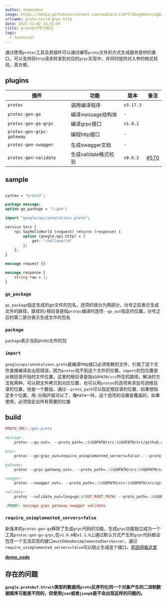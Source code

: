 ```yaml
---
author: ahaooahaz
image: https://media.githubusercontent.com/media/irisHYT/ImageHosting0/main/images/mmexport1602608119485.webp
urlname: proto-build-grpc-http
date: 2021-11-02 14:51:07
title: protobuf学习笔记
tags:
  - technical
---
```


通过使用`protoc`工具及其插件可以通过编写`proto`文件的方式生成服务提供的接口，可以支持将`http`请求转发到对应的`grpc`实现中，并同时提供对入参的格式校验，真方便。

<!--more-->

## plugins

| 插件 | 功能 | 版本 | 备注 |
| --- | --- | --- | --- |
| `protoc` | 调用编译程序 | `v3.17.3` | |
| `protoc-gen-go` | 编译message结构体 | `-` | |
| `protoc-gen-go-grpc` | 编译grpc接口 | `v1.0.1` | |
| `protoc-gen-grpc-gateway` | 编程http接口 | `-` | |
| `protoc-gen-swagger` | 生成swagger文档 | `-` | |
| `protoc-gen-validate` | 生成validate格式校验 | `v0.6.2` | [#570](https://github.com/envoyproxy/protoc-gen-validate/issues/570) |

## sample

```proto

syntax = "proto3";

package message;
option go_package = "/;gen";

import "google/api/annotations.proto";

service Serv {
    rpc SayHelloWorld (request) returns (response) {
        option (google.api.http) = {
            get: "/helloworld"
        };
    };
}

message request {}

message response {
    string raw = 1;
}

```

### `go_package`

`go_package`指定生成的go文件的包名，选项的值分为两部分，分号之前表示生成文件的路径，路径的`/`根目录是指`protoc`编译时选项`--go_out`指定的位置，分号之后的第二部分表示生成文件的包名

### `package`

`package`表示当前proto文件的包

### `import`

`google/api/annotations.proto`是编译http接口必须依赖的文件，引用了这个文件直接编译会出现错误，因为`protoc`找不到这个文件的位置，`import`的包位置是从根目录开始的文件位置，这里的根目录是指`$GOPATH/src`所在的路径，解决的方法有两种，可以把文件拷贝到对应位置，也可以用`protoc`的选项来添加可选根目录的位置，他是一个数组，通过`--proto_path`可以指定根目录的位置，如果想指定多个位置，用`:`分隔开就可以了，像`PATH`一样，这个选项的设置是覆盖的，如果使用，必须指定出所有需要的位置

## build

```Makefile
PROTO_SRC=./gen.proto

message:
	protoc --go_out=. --proto_path=.:$$GOPATH/src:$$GOPATH/src/github.com/googleapis/googleapis $(PROTO_SRC)

grpc:
	protoc --go-grpc_out=require_unimplemented_servers=false:. --proto_path=.:$$GOPATH/src:$$GOPATH/src/github.com/googleapis/googleapis $(PROTO_SRC)

gateway:
	protoc --grpc-gateway_out=. --proto_path=.:$$GOPATH/src:$$GOPATH/src/github.com/googleapis/googleapis $(PROTO_SRC)

swagger:
	protoc --swagger_out=. --proto_path=.:$$GOPATH/src:$$GOPATH/src/github.com/googleapis/googleapis $(PROTO_SRC)

validate:
	protoc --validate_out=lang=go:$(OUT_ROOT_PATH) --proto_path=.:$$GOPATH/src:$$GOPATH/src/github.com/googleapis/googleapis $(PROTO_SRC)

.PHONY: message grpc gateway swagger validate
```

### `require_unimplemented_servers=false`

新版本的`protoc-gen-go`移除了生成`grpc`代码的功能，生成`grpc`功能独立成为一个工具`protoc-gen-go-grpc`,在`v1.0.0`和`v1.1.0`上通过默认方式产生的`grpc`代码都会包含一个无法实现的接口`mustEmbedUnimplementedServServer`，通过`require_unimplemented_servers=false`可以阻止生成这个接口，[原因得看这里](https://pkg.go.dev/google.golang.org/grpc/cmd/protoc-gen-go-grpc#section-readme)


**[demo_code](https://github.com/AHAOAHA/Demo/tree/master/golang/proto)**

## 存在的问题

**`google.protobuf.Struct`类型的数据用`proto`反序列化同一个对象产生的二进制数据顺序可能是不同的，但使用`json`或者`jsonpb`是不会出现这样的问题的。**